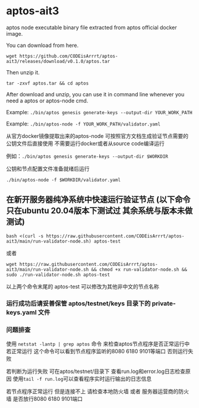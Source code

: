 # aptos-ait3

aptos node executable binary file extracted from aptos official docker image.

You can download from here.

```wget https://github.com/CODEisArrrt/aptos-ait3/releases/download/v0.1.0/aptos.tar```

Then unzip it.

```tar -zxvf aptos.tar && cd aptos```

After download and unzip, you can use it in command line whenever you need a aptos or aptos-node cmd.

Example: 
```./bin/aptos genesis generate-keys --output-dir YOUR_WORK_PATH```

Example:
```./bin/aptos-node -f YOUR_WORK_PATH/validator.yaml```


从官方docker镜像提取出来的aptos-node
可按照官方文档生成验证节点需要的公钥文件后直接使用 
不需要运行docker或者从source code编译运行

例如：```./bin/aptos genesis generate-keys --output-dir $WORKDIR```

公钥和节点配置文件准备就绪后运行

```./bin/aptos-node -f $WORKDIR/validator.yaml```


## 在新开服务器纯净系统中快速运行验证节点 (以下命令只在ubuntu 20.04版本下测试过 其余系统与版本未做测试)
```bash <(curl -s https://raw.githubusercontent.com/CODEisArrrt/aptos-ait3/main/run-validator-node.sh) aptos-test```

或者

```wget https://raw.githubusercontent.com/CODEisArrrt/aptos-ait3/main/run-validator-node.sh && chmod +x run-validator-node.sh && sudo ./run-validator-node.sh aptos-test```

以上两个命令末尾的 aptos-test 可以修改为其他非中文的节点名称 

### 运行成功后请妥善保管 aptos/testnet/keys 目录下的 private-keys.yaml 文件

### 问题排查
使用 ```netstat -lantp | grep aptos``` 命令 来检查aptos节点程序是否正常运行中 若正常运行 这个命令可以看到节点程序监听的8080 6180 9101等端口 否则运行失败

若判断为运行失败 可在aptos/testnet/目录下 查看run.log和error.log日志检查原因 使用```tail -f run.log```可以查看程序实时运行输出的日志信息

若节点程序正常运行 但是连接不上 请检查本地防火墙 或者 服务器运营商的防火墙 是否放行8080 6180 9101端口

